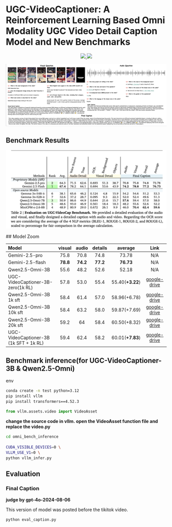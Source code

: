 # UGC-VideoCaptioner: A Reinforcement Learning Based Omni Modality UGC Video Detail Caption Model and New Benchmarks


<p align="center">
  <a href="https://memories.ai/" target="_blank">
    <img src="https://img.shields.io/badge/Paper_Latest-Version-blue">
  </a> 
  <!-- <a href="https://arxiv.org/pdf/2503.12542v2" target='_**blank**'>
    <img src="https://img.shields.io/badge/arXiv-2503.12542v2📖-bron?">
  </a>  -->
  <a href="https://huggingface.co/collections/openinterx/ugc-videocap-6845e290580112a1834737c4" target='_blank'>
    <img src="https://img.shields.io/badge/Huggingface%20Models-🤗-blue">
  </a>
</p>

<p align="center">
    <img src="tiktok_qa_sample.png" alt="UGC-VideoCap">
</p>

## Benchmark Results

<p align="center">
    <img src="benchmark.png" alt="UGC-VideoCap">
</p>
## Model Zoom

| Model                         | visual | audio | details | average | Link |
|:------------------------------|:------:|:-----:|:-------:|:-------:|:----:|
| Gemini-2.5-pro              |    75.8    |   70.8    |    74.8     |     73.78    | N/A  |
| Gemini-2.5-flash              | **78.8**     |   **74.2**    |    **77.2**    |    **76.73**    | N/A  |
| Qwen2.5-Omni-3B               |   55.6     |  48.2    |   52.6      |   52.18      | N/A  |
| UGC-VideoCaptioner-3B-zero(1k RL)         |    57.8    |  53.0     |    55.4     |    55.40(**+3.22**)    | [google-drive](https://drive.google.com/drive/folders/1R-L4kz4R7UxYpcU4El1ctgvVDQbsMsG6?usp=sharing) |
| Qwen2.5-Omni-3B 1k sft        |    58.4    |   61.4  |   57.0    |     58.96(+6.78)    | [google-drive](https://drive.google.com/drive/folders/1itJ1u4XEJNVfmgbxuKL-fGWCbaW3EAza?usp=sharing) |
| Qwen2.5-Omni-3B 10k sft       |    58.4   |    63.2   |   58.0     |   59.87(+7.69)     | [google-drive](https://drive.google.com/drive/folders/1auQ4mx9CcxIzAIF4SyH034xufzrqe29w?usp=sharing) |
| Qwen2.5-Omni-3B 20k sft       |    59.2   |   64    |    58.4   |     60.50(+8.32)     | [google-drive](https://drive.google.com/drive/folders/11WJZkq8I_807zJUmBCCvwNjSj18F2im9?usp=sharing) |
| UGC-VideoCaptioner-3B (1k SFT + 1k RL)         |   59.4     |    62.4   |    58.2     |    60.01(**+7.83**)   | [google-drive](https://drive.google.com/drive/folders/1LGmIU60cdacErNgUk86D8I5_kiU_ljFz?usp=sharing) |





## Benchmark inference(for UGC-VideoCaptioner-3B & Qwen2.5-Omni)
env
```bash
conda create -n test python=3.12
pip install vllm
pip install transformers==4.52.3
```


```python
from vllm.assets.video import VideoAsset
```
**change the source code in vllm. open the VideoAsset function file and replace the video.py**


```bash
cd omni_bench_inference

CUDA_VISIBLE_DEVICES=0 \
VLLM_USE_V1=0 \
python vllm_infer.py
```


## Evaluation 
### Final Caption

**judge by gpt-4o-2024-08-06**

This version of model was posted before the tikitok video. 

```bash
python eval_caption.py
```